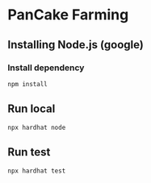 # PanCake Farming

## Installing Node.js (google)

### Install dependency
```
npm install
```

## Run local
```
npx hardhat node
```

## Run test

```
npx hardhat test
```
